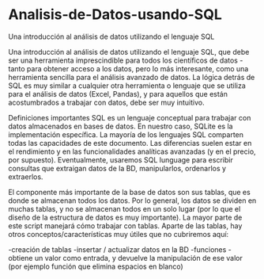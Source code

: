 # Analisis-de-Datos-usando-SQL
Una introducción al análisis de datos utilizando el lenguaje SQL

Una introducción al análisis de datos utilizando el lenguaje SQL, que debe ser una herramienta imprescindible para todos los científicos de datos - tanto para obtener acceso a los datos, pero lo más interesante, como una herramienta sencilla para el análisis avanzado de datos. La lógica detrás de SQL es muy similar a cualquier otra herramienta o lenguaje que se utiliza para el análisis de datos (Excel, Pandas), y para aquellos que están acostumbrados a trabajar con datos, debe ser muy intuitivo.


Definiciones importantes
SQL es un lenguaje conceptual para trabajar con datos almacenados en bases de datos. En nuestro caso, SQLite es la implementación específica. La mayoría de los lenguajes SQL comparten todas las capacidades de este documento. Las diferencias suelen estar en el rendimiento y en las funcionalidades analíticas avanzadas (y en el precio, por supuesto). Eventualmente, usaremos SQL lunguage para escribir consultas que extraigan datos de la BD, manipularlos, ordenarlos y extraerlos.

El componente más importante de la base de datos son sus tablas, que es donde se almacenan todos los datos. Por lo general, los datos se dividen en muchas tablas, y no se almacenan todos en un solo lugar (por lo que el diseño de la estructura de datos es muy importante). La mayor parte de este script manejará cómo trabajar con tablas. Aparte de las tablas, hay otros conceptos/características muy útiles que no cubriremos aquí:

-creación de tablas
-insertar / actualizar datos en la BD
-funciones - obtiene un valor como entrada, y devuelve la manipulación de ese valor (por ejemplo función que elimina espacios en blanco)
